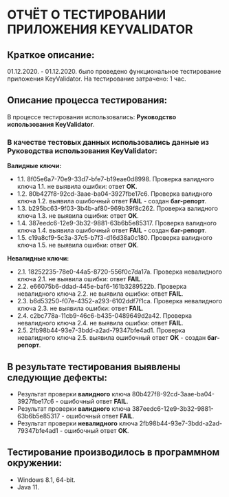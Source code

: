 # **ОТЧЁТ О ТЕСТИРОВАНИИ ПРИЛОЖЕНИЯ KEYVALIDATOR**

## **Краткое описание:**

01.12.2020. - 01.12.2020. было проведено функциональное тестирование приложения KeyValidator.
На тестирование затрачено: 1 час.

## **Описание процесса тестирования:**

В процессе тестирования использовались: **Руководство использования KeyValidator**.

### **В качестве тестовых данных использовались данные из Руководства использования KeyValidator:**

**Валидные ключи:**
* 1.1. 8f05e6a7-70e9-33d7-bfe7-b19eae0d8998.
Проверка валидного ключа 1.1. не выявила ошибки: ответ **OK**.
* 1.2. 80b427f8-92cd-3aae-ba04-3927fbe17c6.
Проверка валидного ключа 1.2. выявила ошибочный ответ **FAIL** - создан **баг-репорт**.
* 1.3. b295bc63-9f03-3b4b-af80-969b39f8c262.
Проверка валидного ключа 1.3. не выявила ошибки: ответ **OK**. 
* 1.4. 387eedc6-12e9-3b32-9881-63b6b5e85317.
Проверка валидного ключа 1.4. выявила ошибочный ответ **FAIL** - создан **баг-репорт**.
* 1.5. c19a8cf9-5c3a-37c5-b7f3-d16d38a0c180.
Проверка валидного ключа 1.5. не выявила ошибки: ответ **OK**.

**Невалидные ключи:**
* 2.1. 18252235-78e0-44a5-8720-556f0c7da17a.
Проверка невалидного ключа 2.1. не выявила ошибки: ответ **FAIL**.
* 2.2. e66075b6-ddad-445e-baf6-161b3289522b.
Проверка невалидного ключа 2.2. не выявила ошибки: ответ **FAIL**.
* 2.3. b6d53250-f07e-4352-a293-6102ddf7f1ca.
Проверка невалидного ключа 2.3. не выявила ошибки: ответ **FAIL**.
* 2.4. c2bc778a-11cb9-46c6-b435-0489649d2a42.
Проверка невалидного ключа 2.4. не выявила ошибки: ответ **FAIL**.
* 2.5. 2fb98b44-93e7-3bdd-a2ad-79347bfe4ad1.
Проверка невалидного ключа 2.5. выявила ошибочный ответ **OK** - создан **баг-репорт**.

## **В результате тестирования выявлены следующие дефекты:**
* Результат проверки **валидного** ключа 80b427f8-92cd-3aae-ba04-3927fbe17c6 - ошибочный ответ **FAIL**.
* Результат проверки **валидного** ключа 387eedc6-12e9-3b32-9881-63b6b5e85317 - ошибочный ответ **FAIL**.
* Результат проверки **невалидного** ключа 2fb98b44-93e7-3bdd-a2ad-79347bfe4ad1 - ошибочный ответ **OK**.

## **Тестирование производилось в программном окружении:**
* Windows 8.1, 64-bit.
* Java 11.